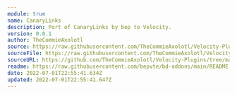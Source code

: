 ```yaml
---
module: true
name: CanaryLinks
description: Port of CanaryLinks by bep to Velocity.
version: 0.0.1
author: TheCommieAxolotl
source: https://raw.githubusercontent.com/TheCommieAxolotl/Velocity-Plugins/main/CanaryLinks/
sourceFile: https://raw.githubusercontent.com/TheCommieAxolotl/Velocity-Plugins/main/CanaryLinks/
sourceURL: https://github.com/TheCommieAxolotl/Velocity-Plugins/tree/main/CanaryLinks
readme: https://raw.githubusercontent.com/bepvte/bd-addons/main/README.md
date: 2022-07-01T22:55:41.634Z
updated: 2022-07-01T22:55:41.647Z
---
```

